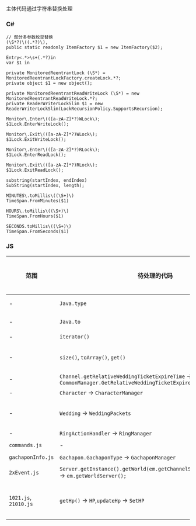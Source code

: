 主体代码通过字符串替换处理

### C#

```
// 部分多参数枚举替换
(\S*?)\((.*?)\),
public static readonly ItemFactory $1 = new ItemFactory($2);

Entry<.*>\s+(.*?)in
var $1 in

private MonitoredReentrantLock (\S*) = MonitoredReentrantLockFactory.createLock.*?;
private object $1 = new object();

private MonitoredReentrantReadWriteLock (\S*) = new MonitoredReentrantReadWriteLock.*?;
private ReaderWriterLockSlim $1 = new ReaderWriterLockSlim(LockRecursionPolicy.SupportsRecursion);

Monitor\.Enter\(([a-zA-Z]*?)WLock\);
$1Lock.EnterWriteLock();

Monitor\.Exit\(([a-zA-Z]*?)WLock\);
$1Lock.ExitWriteLock();

Monitor\.Enter\(([a-zA-Z]*?)RLock\);
$1Lock.EnterReadLock();

Monitor\.Exit\(([a-zA-Z]*?)RLock\);
$1Lock.ExitReadLock();

substring(startIndex, endIndex)
SubString(startIndex, length);

MINUTES\.toMillis\((\S+)\)
TimeSpan.FromMinutes($1)

HOURS\.toMillis\((\S+)\)
TimeSpan.FromHours($1)

SECONDS.toMillis\((\S+)\)
TimeSpan.FromSeconds($1)
```

### JS

| 范围| 待处理的代码 | 需要处理 | 备注 |
| -----------| ----------- | ----------- |----------- |
| - | `Java.type`      | - | CodeMigration替换 |
| - | `Java.to`      | - | CodeMigration替换 |
| - | `iterator()`      | ❗ | 需要手动处理 |
| - | `size()`, `toArray()`, `get()` | - | 目前通过扩展方法适配，暂不用处理 |
| - | `Channel.getRelativeWeddingTicketExpireTime` -> `CommonManager.GetRelativeWeddingTicketExpireTime` | ❗ | 静态方法移动 |
| - | `Character` -> `CharacterManager` | ❗ | 静态方法移动 |
| - | `Wedding` -> `WeddingPackets` | - | jint保持了相同的别名，暂不用处理 |
| - | `RingActionHandler` -> `RingManager` | ❗ | 静态方法移动 |
| `commands.js` | - | ❗ | 需要重写 |
| `gachaponInfo.js` | `Gachapon.GachaponType` -> `GachaponManager`| ❗ |  |
| `2xEvent.js` | `Server.getInstance().getWorld(em.getChannelServer().getWorld());` -> `em.getWorldServer();` | - | CodeMigration替换 |
| `1021.js`, `21010.js` | `getHp()` -> `HP`,`updateHp` -> `SetHP` | ❗ | hp/mp相关代码重构，这里需要手动修改一下 |